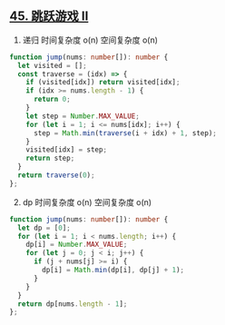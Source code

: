 ## [45. 跳跃游戏 II](https://leetcode.cn/problems/jump-game-ii/)

1. 递归 时间复杂度 o(n) 空间复杂度 o(n)
```ts
function jump(nums: number[]): number {
  let visited = [];
  const traverse = (idx) => {
    if (visited[idx]) return visited[idx];
    if (idx >= nums.length - 1) {
      return 0;
    }
    let step = Number.MAX_VALUE;
    for (let i = 1; i <= nums[idx]; i++) {
      step = Math.min(traverse(i + idx) + 1, step);
    }
    visited[idx] = step;
    return step;
  }
  return traverse(0);
};
```

2. dp 时间复杂度 o(n) 空间复杂度 o(n)
```ts
function jump(nums: number[]): number {
  let dp = [0];
  for (let i = 1; i < nums.length; i++) {
    dp[i] = Number.MAX_VALUE;
    for (let j = 0; j < i; j++) {
      if (j + nums[j] >= i) {
        dp[i] = Math.min(dp[i], dp[j] + 1);
      }
    }
  }
  return dp[nums.length - 1];
};
```